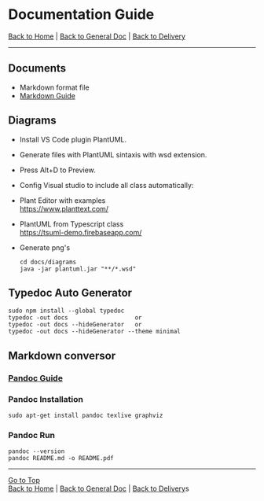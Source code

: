# Documentation Guide
[Back to Home](/README.md) | [Back to General Doc](/docs/readme.md) | [Back to Delivery](/docs/markdown/delivery.md)

---
## Documents
- Markdown format file
- [Markdown Guide](
https://confluence.atlassian.com/bitbucketserver/markdown-syntax-guide-776639995.html)

## Diagrams
- Install VS Code plugin PlantUML.
- Generate files with PlantUML sintaxis with wsd extension.
- Press Alt+D to Preview.
- Config Visual studio to include all class automatically:  

- Plant Editor with examples  
https://www.planttext.com/
- PlantUML from Typescript class   
https://tsuml-demo.firebaseapp.com/
- Generate png's
	```
	cd docs/diagrams
	java -jar plantuml.jar "**/*.wsd"
	```

## Typedoc  Auto Generator 
```	
sudo npm install --global typedoc
typedoc -out docs                   or
typedoc -out docs --hideGenerator   or
typedoc -out docs --hideGenerator --theme minimal

```
## Markdown conversor

### [Pandoc Guide](https://pandoc.org/MANUAL.html)

### Pandoc Installation
```
sudo apt-get install pandoc texlive graphviz
```

### Pandoc Run
```
pandoc --version
pandoc README.md -o README.pdf
```

---
[Go to Top](#markdown-header-documentation-guide-pagossucursalweb)  
[Back to Home](/README.md) | [Back to General Doc](/docs/readme.md) | [Back to Delivery](/docs/markdown/delivery.md)s